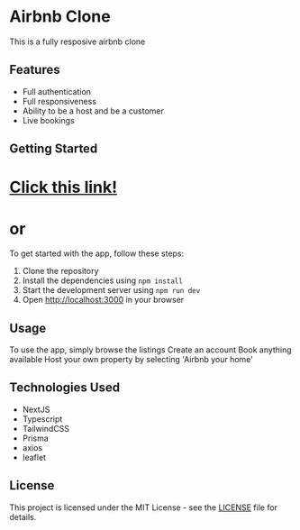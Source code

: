 # Airbnb Clone

This is a fully resposive airbnb clone

## Features

- Full authentication
- Full responsiveness
- Ability to be a host and be a customer
- Live bookings

## Getting Started

# [Click this link!](https://vacation-rent.vercel.app/)

# or

To get started with the app, follow these steps:

1. Clone the repository
2. Install the dependencies using `npm install`
3. Start the development server using `npm run dev`
4. Open [http://localhost:3000](http://localhost:3000) in your browser

## Usage

To use the app, simply browse the listings
Create an account
Book anything available
Host your own property by selecting 'Airbnb your home'

## Technologies Used

- NextJS
- Typescript
- TailwindCSS
- Prisma
- axios
- leaflet

## License

This project is licensed under the MIT License - see the [LICENSE](LICENSE) file for details.
